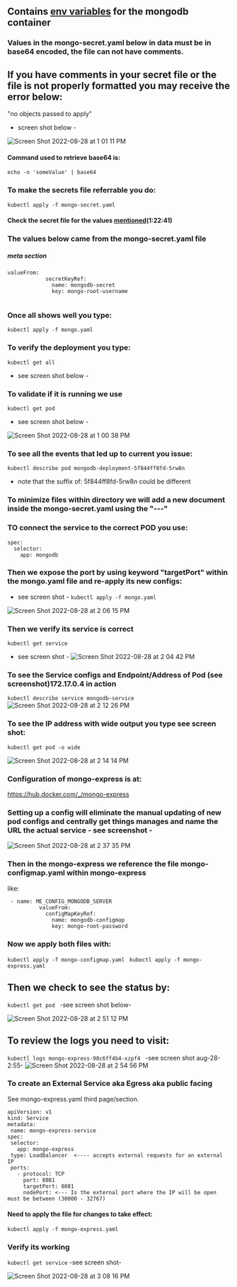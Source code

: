 ## Contains [env variables](https://hub.docker.com/_/mongo ) for the mongodb container
### Values in the mongo-secret.yaml below in data must be in base64 encoded, the file can not have comments.
## If you have comments in your secret file or the file is not properly formatted you may receive the error below:

"no objects passed to apply"
- screen shot below -


![Screen Shot 2022-08-28 at 1 01 11 PM](https://user-images.githubusercontent.com/13468708/187092064-f4189fae-0d61-4d41-9647-270e2cfae690.png)




#### Command used to retrieve base64 is: 
```echo -n 'someValue' | base64```

### To make the secrets file referrable you do:
```kubectl apply -f mongo-secret.yaml```
#### Check the secret file for the values [mentioned](https://www.youtube.com/watch?v=X48VuDVv0do)(1:22:41)


### The values below came from the mongo-secret.yaml file
##### meta section
```
valueFrom:
            secretKeyRef:
              name: mongodb-secret
              key: mongo-root-username 
              
```
### Once all shows well you type:
`kubectl apply -f mongo.yaml`

### To verify the deployment you type:
`kubectl get all`
- see screen shot below - 
### To validate if it is running we use
`kubectl get pod`
- see screen shot below -

![Screen Shot 2022-08-28 at 1 00 38 PM](https://user-images.githubusercontent.com/13468708/187091979-ff9627fc-f2da-4b30-bdec-14339cf5bc42.png)


### To see all the events that led up to current you issue:
`kubectl describe pod mongodb-deployment-5f844ff8fd-5rw8n`
* note that the suffix of: 5f844ff8fd-5rw8n could be different

### To minimize files within directory we will add a new document inside the mongo-secret.yaml using the "---" 

### TO connect the service to the correct POD you use:
```
spec:
  selector:
    app: mongodb
```

### Then we expose the port by using keyword "targetPort" within the mongo.yaml file and re-apply its new configs:
- see screen shot - 
`kubectl apply -f mongo.yaml`

![Screen Shot 2022-08-28 at 2 06 15 PM](https://user-images.githubusercontent.com/13468708/187091954-188ccfb7-b304-4087-a1da-b59ec4b76783.png)


### Then we verify its service is correct
`kubectl get service`
- see screen shot -
![Screen Shot 2022-08-28 at 2 04 42 PM](https://user-images.githubusercontent.com/13468708/187091930-d6219d66-a0db-460b-ad32-6aa02bda45de.png)


### To see the Service configs and Endpoint/Address of Pod (see screenshot)172.17.0.4 in action
`kubectl describe service mongodb-service`
![Screen Shot 2022-08-28 at 2 12 26 PM](https://user-images.githubusercontent.com/13468708/187091917-d003b974-2aac-434a-baf1-a61e922ef97c.png)


### To see the IP address with wide output you type see screen shot:
`kubectl get pod -o wide`

![Screen Shot 2022-08-28 at 2 14 14 PM](https://user-images.githubusercontent.com/13468708/187091898-8fa8a6cf-cddc-475b-ba71-008d12c12298.png)

### Configuration of mongo-express is at:
https://hub.docker.com/_/mongo-express


### Setting up a config will eliminate the manual updating of new pod configs and centrally get things manages and name the URL the actual service - see screenshot -
![Screen Shot 2022-08-28 at 2 37 35 PM](https://user-images.githubusercontent.com/13468708/187091883-d7c02a51-b97d-427a-8ac1-781cd2595e75.png)


### Then in the mongo-express we reference the file mongo-configmap.yaml within mongo-express
like:
```
 - name: ME_CONFIG_MONGODB_SERVER
          valueFrom:
            configMapKeyRef:
              name: mongodb-configmap
              key: mongo-root-password
```

### Now we apply both files with:
`kubectl apply -f mongo-configmap.yaml `
`kubectl apply -f mongo-express.yaml `

## Then we check to see the status by:
`kubectl get pod `
-see screen shot below-

![Screen Shot 2022-08-28 at 2 51 12 PM](https://user-images.githubusercontent.com/13468708/187091866-1248f452-b0ea-4c4e-8f21-8dd7ad809d7b.png)


## To review the logs you need to visit:
`kubectl logs mongo-express-98c6ff4b4-xzpf4 `
-see screen shot aug-28-2:55-
![Screen Shot 2022-08-28 at 2 54 56 PM](https://user-images.githubusercontent.com/13468708/187091847-da07ed44-d0cb-490c-bca7-5f0835dbbe53.png)

### To create an External Service aka Egress aka public facing
See mongo-express.yaml third page/section.
 ```
 apiVersion: v1
kind: Service
metadata:
  name: mongo-express-service
spec:
  selector:
    app: mongo-express
  type: LoadBalancer  <---- accepts external requests for an external IP
  ports:
    - protocol: TCP
      port: 8081
      targetPort: 8081
      nodePort: <--- Is the external port where the IP will be open must be between (30000 - 32767)
```

#### Need to apply the file for changes to take effect:
`kubectl apply -f mongo-express.yaml `

### Verify its working
`kubectl get service`
-see screen shot-

![Screen Shot 2022-08-28 at 3 08 16 PM](https://user-images.githubusercontent.com/13468708/187091833-440f86fa-c2b0-4d9c-9e03-78df401f2c55.png)
